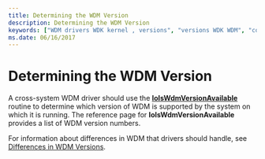 ```yaml
---
title: Determining the WDM Version
description: Determining the WDM Version
keywords: ["WDM drivers WDK kernel , versions", "versions WDK WDM", "compatibility WDK WDM", "cross-system compatibility WDK WDM"]
ms.date: 06/16/2017
---
```


# Determining the WDM Version





A cross-system WDM driver should use the [**IoIsWdmVersionAvailable**](/windows-hardware/drivers/ddi/wdm/nf-wdm-ioiswdmversionavailable) routine to determine which version of WDM is supported by the system on which it is running. The reference page for **IoIsWdmVersionAvailable** provides a list of WDM version numbers.

For information about differences in WDM that drivers should handle, see [Differences in WDM Versions](differences-in-wdm-versions.md).

 

